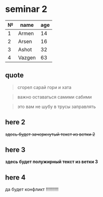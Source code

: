 # seminar 2

|№| name | age |
|-|------|-----|
 1| Armen | 14
 2|Arsen  | 16
 3| Ashot | 32
 4|Vazgen | 63

 ## quote

 > сгорел сарай гори и хата

 > важно оставаться самими сабими

 > это вам не шубу в трусы заправлять

 ## here 2
 
~~здесь будет зачеркнутый текст из ветки 2~~

 ## here 3

**здесь будет полужирный текст из ветки 3**
 ## here 4

 да будет конфликт !!!!!!!!!! 
 